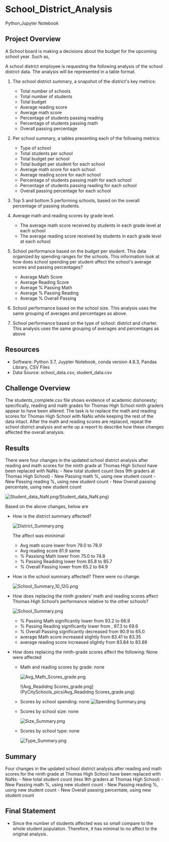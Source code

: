 # School_District_Analysis
Python,Jupyter Notebook

## Project Overview


A School board is making a decisions about the budget for the upcoming school year. Such as,

A school district employee is requesting the following analysis of the school district data. The analysis will be represented in a table format.
 
1. The school district summary, a snapshot of the district's key metrics: 
    - Total number of schools
    - Total number of students 
    - Total budget 
    - Average reading score 
    - Average math score 
    - Percentage of students passing reading 
    - Percentage of students passing math
    - Overall passing percentage
    
2. Per school summary, a tables presenting each of the following metrics:
    - Type of school
    - Total students per school
    - Total budget per school
    - Total budget per student for each school
    - Average math score for each school
    - Average reading score for each school 
    - Percentage of students passing math for each school
    - Percentage of students passing reading for each school 
    - Overall passing percentage for each school
    
3. Top 5 and bottom 5 performing schools, based on the overall percentage of passing students. 

4. Average math and reading scores by grade level.
    - The average math score received by students in each grade level at each school
    - The average reading score received by students in each grade level at each school
 
5. School performance based on the budget per student. This data organized by spending ranges for the schools. This information look at how does school spending per student affect the school's average scores and passing percentages?   

    - Average Math Score
    - Average Reading Score
    - Average % Passing Math
    - Average % Passing Reading
    - Average % Overall Passing
 
6. School performance based on the school size. This analysis uses the same grouping of averages and percentages as above. 

7. School performance based on the type of school: district and charter. This analysis uses the same grouping of averages and percentages as above


## Resources

- Software: Python 3.7, Juypter Notebook, conda version 4.8.3, Pandas Library, CSV Files
- Data Source: school_data.csv, student_data.csv

## Challenge Overview

The students_complete.csv file shows evidence of academic dishonesty; specifically, reading and math grades for Thomas High School ninth graders appear to have been altered. The task is to replace the math and reading scores for Thomas High School with NaNs while keeping the rest of the data intact. After the math and reading scores are replaced, repeat the school district analysis and write up a report to describe how these changes affected the overall analysis.

## Results

There were four changes in the updated school district analysis after reading and math scores for the ninth grade at Thomas High School have been replaced with NaNs: 
    - New total student count (less 9th graders at Thomas High School)
    - New Passing math %, using new student count
    - New Passing reading %, using new student count
    - New Overall passing percentate, using new student count
    
   ![Student_data_NaN.png](PyCitySchool_pics)/Student_data_NaN.png)  
   
Based on the above changes, below are 
- How is the district summary affected? 
  
 
     ![District_Summary.png](PyCitySchools_pics/District_Summary.png)
     
     The affect was mininimal               
    - Avg math score lower from 79.0 to 78.9
    - Avg reading score 81.9 same
    - % Passisng Math lower from 75.0 to 74.8
    - % Passing Readidng lower from 85.8 to 85.7
    - % Overall Passing lower from 65.2 to 64.9
        
- How is the school summary affected?  There were no change.    

     ![School_Summary_10_12G.png](PyCitySchools_pics/School_Summary_10_12G.png)

- How does replacing the ninth graders’ math and reading scores affect Thomas High School’s performance relative to the other schools?

     ![School_Summary.png](PyCitySchools_pics/School_Summary.png)
 
    - % Passing Math significantly lower from 93.2 to 66.9
    - % Passing Reading significantly lower from , 97.3 to 69.6
    - % Overall Passing significantly decreased from 90.9 to 65.0
    - average Math score increased slightly from 83.41 to 83.35
    - average reading score increased slightly from 83.84 to 83.89
        
- How does replacing the ninth-grade scores affect the following:  None were affected


    - Math and reading scores by grade: none  
    
       ![Avg_Math_Scores_grade.png](PyCitySchools_pics/Avg_Math_Scores_grade.png)
       
       ![Avg_Readidng Scores_grade.png](PyCitySchools_pics/Avg_Readidng Scores_grade.png)
       
    - Scores by school spending: none
       ![Spending Summary.png](PyCitySchools_pics/Spending_Summary.png)
    
    - Scores by school size: none
  
       ![Size_Summary.png](PyCitySchools_pics/Size_Summary.png)
    - Scores by school type: none    
    
       ![Type_Summary.png](PyCitySchools_pics/Type_Summary.png) 
    
## Summary

Four changes in the updated school district analysis after reading and math scores for the ninth grade at Thomas High School have been replaced with NaNs:
    - New total student count (less 9th graders at Thomas High School)
    - New Passing math %, using new student count
    - New Passing reading %, using new student count
    - New Overall passing percentate, using new student count

## Final Statement

- Since the number of students affected was so small compare to the whole student population. Therefore, it has minimal to no affect to the original analysis.
